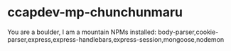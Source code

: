 # ccapdev-mp-chunchunmaru
You are a boulder, I am a mountain
NPMs installed:
body-parser,cookie-parser,express,express-handlebars,express-session,mongoose,nodemon